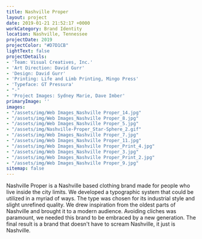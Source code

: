 ```yaml
---
title: Nashville Proper
layout: project
date: 2019-01-21 21:52:17 +0000
workCategory: Brand Identity
location: Nashville, Tennessee
projectDate: 2019
projectColor: "#D7D1CB"
lightText: false
projectDetails:
- 'Team: Visual Creatives, Inc.'
- 'Art Direction: David Gurr'
- 'Design: David Gurr'
- 'Printing: Life and Limb Printing, Mingo Press'
- 'Typeface: GT Pressura'
- "-"
- 'Project Images: Sydney Marie, Dave Imber'
primaryImage: ''
images:
- "/assets/img/Web Images_Nashville Proper_14.jpg"
- "/assets/img/Web Images_Nashville Proper_8.jpg"
- "/assets/img/Web Images_Nashville Proper_5.jpg"
- "/assets/img/Nashville-Proper_Star-Sphere_2.gif"
- "/assets/img/Web Images_Nashville Proper_7.jpg"
- "/assets/img/Web Images_Nashville Proper_11.jpg"
- "/assets/img/Web Images_Nashville Proper_Print_4.jpg"
- "/assets/img/Web Images_Nashville Proper_3.jpg"
- "/assets/img/Web Images_Nashville Proper_Print_2.jpg"
- "/assets/img/Web Images_Nashville Proper_9.jpg"
sitemap: false
---
```

Nashville Proper is a Nashville based clothing brand made for people who live inside the city limits. We developed a typographic system that could be utilized in a myriad of ways. The type was chosen for its industrial style and slight unrefined quality. We drew inspiration from the oldest parts of Nashville and brought it to a modern audience. Avoiding cliches was paramount, we needed this brand to be embraced by a new generation. The final result is a brand that doesn't have to scream Nashville, it just is Nashville.